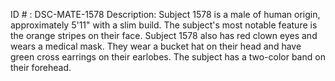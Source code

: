 ID # : DSC-MATE-1578
Description: Subject 1578 is a male of human origin, approximately 5'11" with a slim build. The subject's most notable feature is the orange stripes on their face. Subject 1578 also has red clown eyes and wears a medical mask. They wear a bucket hat on their head and have green cross earrings on their earlobes. The subject has a two-color band on their forehead.